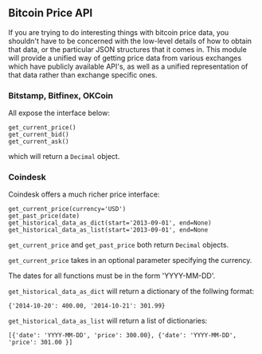 Bitcoin Price API
----------------------------------------------------------------------

If you are trying to do interesting things with bitcoin price data,
you shouldn't have to be concerned with the low-level details of how
to obtain that data, or the particular JSON structures that it comes in.
This module will provide a unified way of getting price data from various
exchanges which have publicly available API's, as well as a unified
representation of that data rather than exchange specific ones.

### Bitstamp, Bitfinex, OKCoin

All expose the interface below:

	get_current_price()
	get_current_bid()
	get_current_ask()

which will return a `Decimal` object.

### Coindesk

Coindesk offers a much richer price interface:

	get_current_price(currency='USD')
	get_past_price(date)
	get_historical_data_as_dict(start='2013-09-01', end=None)
	get_historical_data_as_list(start='2013-09-01', end=None

`get_current_price` and `get_past_price` both return `Decimal` objects.
 
`get_current_price` takes in an optional parameter specifying the currency.

The dates for all functions must be in the form 'YYYY-MM-DD'.

`get_historical_data_as_dict` will return a dictionary of the follwing format:

	{'2014-10-20': 400.00, '2014-10-21': 301.99}

`get_historical_data_as_list` will return a list of dictionaries:

	[{'date': 'YYYY-MM-DD', 'price': 300.00}, {'date': 'YYYY-MM-DD', 'price': 301.00 }]

